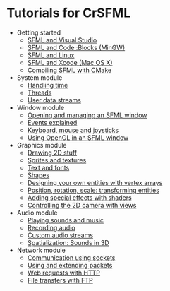 # Tutorials for CrSFML

* Getting started
  * [SFML and Visual Studio](start-vc.md "SFML and Visual Studio")
  * [SFML and Code::Blocks (MinGW)](start-cb.md "SFML and Code::Blocks")
  * [SFML and Linux](start-linux.md "SFML and Linux")
  * [SFML and Xcode (Mac OS X)](start-osx.md "SFML and Mac OS X")
  * [Compiling SFML with CMake](compile-with-cmake.md "Compiling SFML with CMake")
* System module
  * [Handling time](system-time.md "Handling time")
  * [Threads](system-thread.md "Threads")
  * [User data streams](system-stream.md "User data streams")
* Window module
  * [Opening and managing an SFML window](window-window.md "Opening and managing an SFML window")
  * [Events explained](window-events.md "Events")
  * [Keyboard, mouse and joysticks](window-inputs.md "Real-time inputs")
  * [Using OpenGL in an SFML window](window-opengl.md "OpenGL")
* Graphics module
  * [Drawing 2D stuff](graphics-draw.md "Drawing 2D stuff")
  * [Sprites and textures](graphics-sprite.md "Sprites and textures")
  * [Text and fonts](graphics-text.md "Text and fonts")
  * [Shapes](graphics-shape.md "Shapes")
  * [Designing your own entities with vertex arrays](graphics-vertex-array.md "Designing your own entities with vertex arrays")
  * [Position, rotation, scale: transforming entities](graphics-transform.md "Position, rotation, scale: transforming entities")
  * [Adding special effects with shaders](graphics-shader.md "Adding special effects with shaders")
  * [Controlling the 2D camera with views](graphics-view.md "Controlling the 2D camera with views")
* Audio module
  * [Playing sounds and music](audio-sounds.md "Playing sounds and music")
  * [Recording audio](audio-recording.md "Recording audio")
  * [Custom audio streams](audio-streams.md "Custom audio streams")
  * [Spatialization: Sounds in 3D](audio-spatialization.md "Spatialization")
* Network module
  * [Communication using sockets](network-socket.md "Communication using sockets")
  * [Using and extending packets](network-packet.md "Using and extending packets")
  * [Web requests with HTTP](network-http.md "Web requests with HTTP")
  * [File transfers with FTP](network-ftp.md "File transfers with FTP")
